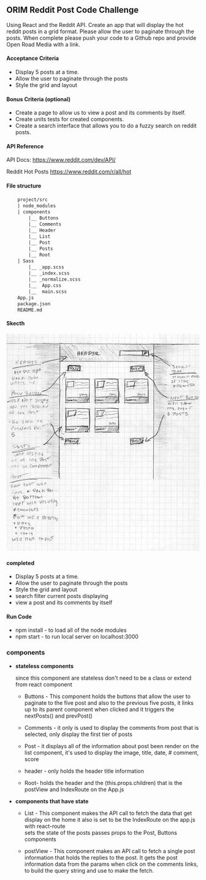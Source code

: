 ## ORIM Reddit Post Code Challenge
Using React and the Reddit API. Create an app that will display the hot reddit posts in a grid format.  Please allow the user to paginate through the posts. When complete please push your code to a Github repo and provide Open Road Media with a link.

#### Acceptance Criteria
* Display 5 posts at a time.
* Allow the user to paginate through the posts
* Style the grid and layout

#### Bonus Criteria (optional)
* Create  a page to allow us to view a post and its comments by itself. 
* Create units tests for created components.
* Create a search interface that allows you to do a fuzzy search on reddit posts. 

#### API Reference
API Docs:
https://www.reddit.com/dev/API/

Reddit Hot Posts
https://www.reddit.com/r/all/hot

#### File structure

        project/src
        | node_modules
        | components
            |__ Buttons
            |__ Comments
            |__ Header
            |__ List
            |__ Post
            |__ Posts
            |__ Root
        | Sass  
            |__ _app.scss
            |__ _index.scss
            |__ _normalize.scss
            |__  App.css
            |__  main.scss
        App.js
        package.json
        README.md
#### Skecth
![sketch](public/sketch.jpg)

#### completed 
* Display 5 posts at a time.
* Allow the user to paginate through the posts
* Style the grid and layout
* search filter current posts displaying 
* view a post and its comments by itself

#### Run Code
*   npm install - to load all of the node modules
*   npm start - to run local server on localhost:3000

### components

* <strong>stateless components </strong>

  since this component are stateless don't need to be a class or extend from react component

  * Buttons - This component holds the buttons that allow the user to paginate to the five post and also to the previous five posts, it links up to its parent component when clicked and it triggers the nextPosts() and prevPost()

  * Comments - it only is used to display the comments from post that is selected, only display the first tier of posts

  * Post - it displays all of the information about post been render on the list component, it's used to display the image, title, date, # comment, score

  * header - only holds the header title information

  * Root- holds the header and the (this.props.children) that is the postView and IndexRoute on the App.js  

* <strong> components that have state </strong>
  * List - This component makes the API call to fetch the data that get display on the home it also is set to be the IndexRoute on the app.js with react-route  
  sets the state of the posts passes props to the Post, Buttons components

  * postView - This component makes an API call to fetch a single post information that holds the replies to the post.
  It gets the post information data from the params when click on the comments links, to build the query string and use to make the fetch.
